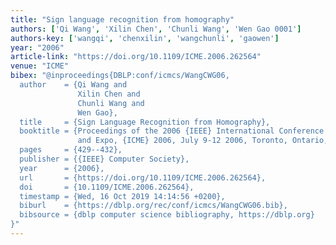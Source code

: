 ```yaml
---
title: "Sign language recognition from homography"
authors: ['Qi Wang', 'Xilin Chen', 'Chunli Wang', 'Wen Gao 0001']
authors-key: ['wangqi', 'chenxilin', 'wangchunli', 'gaowen']
year: "2006"
article-link: "https://doi.org/10.1109/ICME.2006.262564"
venue: "ICME"
bibex: "@inproceedings{DBLP:conf/icmcs/WangCWG06,
  author    = {Qi Wang and
               Xilin Chen and
               Chunli Wang and
               Wen Gao},
  title     = {Sign Language Recognition from Homography},
  booktitle = {Proceedings of the 2006 {IEEE} International Conference on Multimedia
               and Expo, {ICME} 2006, July 9-12 2006, Toronto, Ontario, Canada},
  pages     = {429--432},
  publisher = {{IEEE} Computer Society},
  year      = {2006},
  url       = {https://doi.org/10.1109/ICME.2006.262564},
  doi       = {10.1109/ICME.2006.262564},
  timestamp = {Wed, 16 Oct 2019 14:14:56 +0200},
  biburl    = {https://dblp.org/rec/conf/icmcs/WangCWG06.bib},
  bibsource = {dblp computer science bibliography, https://dblp.org}
}"
---
```

